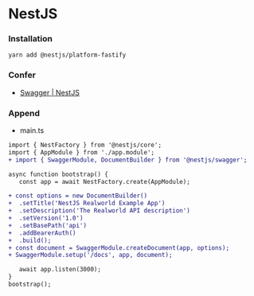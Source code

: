 # NestJS

### Installation
```
yarn add @nestjs/platform-fastify
```

### Confer
- [Swagger | NestJS](https://docs.nestjs.com/openapi/introduction)

### Append
- main.ts
```diff
import { NestFactory } from '@nestjs/core';
import { AppModule } from './app.module';
+ import { SwaggerModule, DocumentBuilder } from '@nestjs/swagger';

async function bootstrap() {
   const app = await NestFactory.create(AppModule);

+ const options = new DocumentBuilder()
+  .setTitle('NestJS Realworld Example App')
+  .setDescription('The Realworld API description')
+  .setVersion('1.0')
+  .setBasePath('api')
+  .addBearerAuth()
+  .build();
+ const document = SwaggerModule.createDocument(app, options);
+ SwaggerModule.setup('/docs', app, document);

   await app.listen(3000);
}
bootstrap();
```